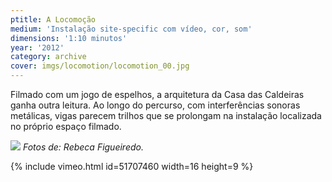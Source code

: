 ```yaml
---
ptitle: A Locomoção
medium: 'Instalação site-specific com vídeo, cor, som'
dimensions: '1:10 minutos'
year: '2012'
category: archive
cover: imgs/locomotion/locomotion_00.jpg
---
```

Filmado com um jogo de espelhos, a arquitetura da Casa das Caldeiras ganha outra leitura. Ao longo do percurso, com interferências sonoras metálicas, vigas parecem trilhos que se prolongam na instalação localizada no próprio espaço filmado.

![]({{site.baseurl}}/imgs/locomotion/locomotion_01.jpg)
_Fotos de: Rebeca Figueiredo._

{% include vimeo.html id=51707460 width=16 height=9 %}

